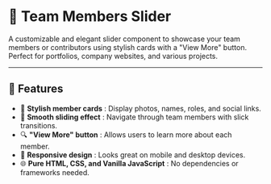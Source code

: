 # 👥 Team Members Slider

A customizable and elegant slider component to showcase your team members or contributors using stylish cards with a "View More" button. Perfect for portfolios, company websites, and various projects.

---

## 🚀 Features  
- 👤 **Stylish member cards** : Display photos, names, roles, and social links.  
- 🔄 **Smooth sliding effect** : Navigate through team members with slick transitions.  
- 🔍 **"View More" button** : Allows users to learn more about each member.  
- 📱 **Responsive design** : Looks great on mobile and desktop devices.  
- 🌐 **Pure HTML, CSS, and Vanilla JavaScript** : No dependencies or frameworks needed.
